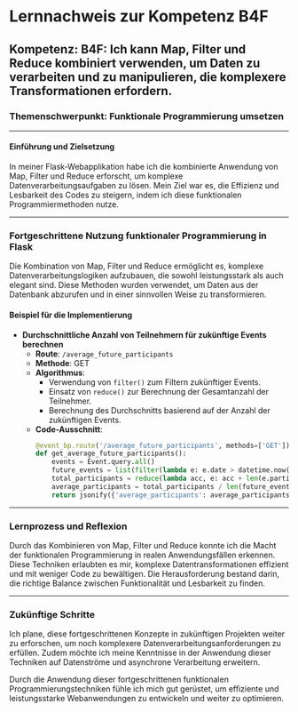 # Lernnachweis zur Kompetenz B4F

## Kompetenz: B4F: Ich kann Map, Filter und Reduce kombiniert verwenden, um Daten zu verarbeiten und zu manipulieren, die komplexere Transformationen erfordern.

### Themenschwerpunkt: Funktionale Programmierung umsetzen	

---

#### Einführung und Zielsetzung

In meiner Flask-Webapplikation habe ich die kombinierte Anwendung von Map, Filter und Reduce erforscht, um komplexe Datenverarbeitungsaufgaben zu lösen. Mein Ziel war es, die Effizienz und Lesbarkeit des Codes zu steigern, indem ich diese funktionalen Programmiermethoden nutze.

---

### Fortgeschrittene Nutzung funktionaler Programmierung in Flask

Die Kombination von Map, Filter und Reduce ermöglicht es, komplexe Datenverarbeitungslogiken aufzubauen, die sowohl leistungsstark als auch elegant sind. Diese Methoden wurden verwendet, um Daten aus der Datenbank abzurufen und in einer sinnvollen Weise zu transformieren.

#### Beispiel für die Implementierung

- **Durchschnittliche Anzahl von Teilnehmern für zukünftige Events berechnen**
   - **Route**: `/average_future_participants`
   - **Methode**: GET
   - **Algorithmus**: 
     - Verwendung von `filter()` zum Filtern zukünftiger Events.
     - Einsatz von `reduce()` zur Berechnung der Gesamtanzahl der Teilnehmer.
     - Berechnung des Durchschnitts basierend auf der Anzahl der zukünftigen Events.
   - **Code-Ausschnitt**:
     ```python
     @event_bp.route('/average_future_participants', methods=['GET'])
     def get_average_future_participants():
         events = Event.query.all()
         future_events = list(filter(lambda e: e.date > datetime.now(), events))
         total_participants = reduce(lambda acc, e: acc + len(e.participants), future_events, 0)
         average_participants = total_participants / len(future_events) if future_events else 0
         return jsonify({'average_participants': average_participants})
     ```

---

### Lernprozess und Reflexion

Durch das Kombinieren von Map, Filter und Reduce konnte ich die Macht der funktionalen Programmierung in realen Anwendungsfällen erkennen. Diese Techniken erlaubten es mir, komplexe Datentransformationen effizient und mit weniger Code zu bewältigen. Die Herausforderung bestand darin, die richtige Balance zwischen Funktionalität und Lesbarkeit zu finden.

---

### Zukünftige Schritte

Ich plane, diese fortgeschrittenen Konzepte in zukünftigen Projekten weiter zu erforschen, um noch komplexere Datenverarbeitungsanforderungen zu erfüllen. Zudem möchte ich meine Kenntnisse in der Anwendung dieser Techniken auf Datenströme und asynchrone Verarbeitung erweitern.

Durch die Anwendung dieser fortgeschrittenen funktionalen Programmierungstechniken fühle ich mich gut gerüstet, um effiziente und leistungsstarke Webanwendungen zu entwickeln und weiter zu optimieren.
